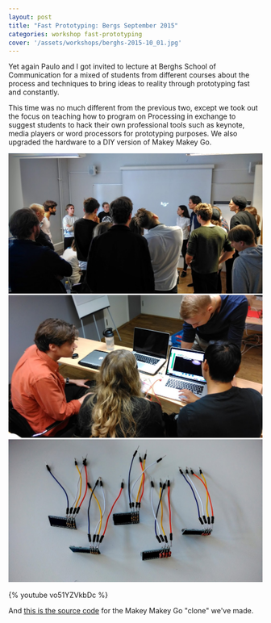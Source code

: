 ```yaml
---
layout: post
title: "Fast Prototyping: Bergs September 2015"
categories: workshop fast-prototyping
cover: '/assets/workshops/berghs-2015-10_01.jpg'
---
```


Yet again Paulo and I got invited to lecture at Berghs School of Communication for a mixed of students from different courses about the process and techniques to bring ideas to reality through prototyping fast and constantly.

This time was no much different from the previous two, except we took out the focus on teaching how to program on Processing in exchange to suggest students to hack their own professional tools such as keynote, media players or word processors for prototyping purposes. We also upgraded the hardware to a DIY version of Makey Makey Go.

![](/assets/workshops/berghs-2015-10_01.jpg)
![](/assets/workshops/berghs-2015-10_03.jpg)
![](/assets/workshops/berghs-2015-10_02.jpg)

{% youtube vo51YZVkbDc %}

And [this is the source code](https://github.com/murilopolese/DesignitMakeyGo) for the Makey Makey Go "clone" we've made.
